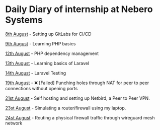 # Daily Diary of internship at Nebero Systems



[8th August](https://amrinder-cs.github.io/nebero-diary/8_august) - Setting up GitLabs for CI/CD

[9th August](https://amrinder-cs.github.io/nebero-diary/9_august) - Learning PHP basics

[12th August](https://amrinder-cs.github.io/nebero-diary/12_august) - PHP dependency management

[13th August](https://amrinder-cs.github.io/nebero-diary/13_august) - Learning basics of Laravel

[14th August](https://amrinder-cs.github.io/nebero-diary/14_august) - Laravel Testing

[19th August](https://amrinder-cs.github.io/nebero-diary/19_august) - ❌ [Failed] Punching holes through NAT for peer to peer connections without opening ports

[21st August](https://amrinder-cs.github.io/nebero-diary/21_august) - Self hosting and setting up Netbird, a Peer to Peer VPN.

[23st August](https://amrinder-cs.github.io/nebero-diary/23_august) - Simulating a router/firewall using my laptop.

[24st August](https://amrinder-cs.github.io/nebero-diary/24_august) - Routing a physical firewall traffic through wireguard mesh network

